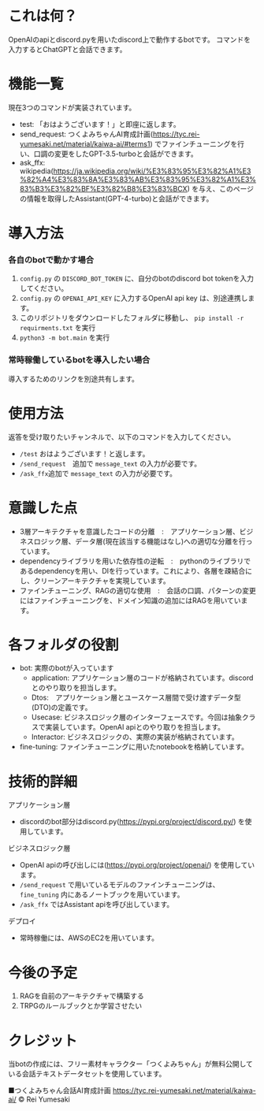 # これは何？
OpenAIのapiとdiscord.pyを用いたdiscord上で動作するbotです。
コマンドを入力するとChatGPTと会話できます。

# 機能一覧
現在3つのコマンドが実装されています。
- test: 「おはようございます！」と即座に返します。
- send_request: つくよみちゃんAI育成計画(https://tyc.rei-yumesaki.net/material/kaiwa-ai/#terms1)
でファインチューニングを行い、口調の変更をしたGPT-3.5-turboと会話ができます。
- ask_ffx: wikipedia(https://ja.wikipedia.org/wiki/%E3%83%95%E3%82%A1%E3%82%A4%E3%83%8A%E3%83%AB%E3%83%95%E3%82%A1%E3%83%B3%E3%82%BF%E3%82%B8%E3%83%BCX)
を与え、このページの情報を取得したAssistant(GPT-4-turbo)と会話ができます。

# 導入方法

### 各自のbotで動かす場合
1. `config.py` の `DISCORD_BOT_TOKEN` に、自分のbotのdiscord bot tokenを入力してください。
2. `config.py` の `OPENAI_API_KEY` に入力するOpenAI api key は、別途連携します。
3. このリポジトリをダウンロードしたフォルダに移動し、 `pip install -r requirments.txt` を実行
4. `python3 -m bot.main` を実行

### 常時稼働しているbotを導入したい場合
導入するためのリンクを別途共有します。

# 使用方法
返答を受け取りたいチャンネルで、以下のコマンドを入力してください。
- `/test` おはようございます！と返します。
- `/send_request`　追加で `message_text` の入力が必要です。
- `/ask_ffx`追加で `message_text` の入力が必要です。

# 意識した点
- 3層アーキテクチャを意識したコードの分離　:　アプリケーション層、ビジネスロジック層、データ層(現在該当する機能はなし)への適切な分離を行っています。
- dependencyライブラリを用いた依存性の逆転　:　pythonのライブラリであるdependencyを用い、DIを行っています。これにより、各層を疎結合にし、クリーンアーキテクチャを実現しています。
- ファインチューニング、RAGの適切な使用　:　会話の口調、パターンの変更にはファインチューニングを、ドメイン知識の追加にはRAGを用いています。

# 各フォルダの役割
- bot: 実際のbotが入っています
  - application: アプリケーション層のコードが格納されています。discordとのやり取りを担当します。
  - Dtos:　アプリケーション層とユースケース層間で受け渡すデータ型(DTO)の定義です。
  - Usecase: ビジネスロジック層のインターフェースです。今回は抽象クラスで実装しています。OpenAI apiとのやり取りを担当します。
  - Interactor: ビジネスロジックの、実際の実装が格納されています。
- fine-tuning: ファインチューニングに用いたnotebookを格納しています。 

# 技術的詳細
アプリケーション層
- discordのbot部分はdiscord.py(https://pypi.org/project/discord.py/)
を使用しています。

ビジネスロジック層
- OpenAI apiの呼び出しには(https://pypi.org/project/openai/)
を使用しています。
- `/send_request` で用いているモデルのファインチューニングは、 `fine_tuning` 内にあるノートブックを用いています。
- `/ask_ffx` ではAssistant apiを呼び出しています。

デプロイ
- 常時稼働には、AWSのEC2を用いています。

# 今後の予定
1. RAGを自前のアーキテクチャで構築する
2. TRPGのルールブックとか学習させたい

# クレジット
当botの作成には、フリー素材キャラクター「つくよみちゃん」が無料公開している会話テキストデータセットを使用しています。

■つくよみちゃん会話AI育成計画
https://tyc.rei-yumesaki.net/material/kaiwa-ai/
© Rei Yumesaki

